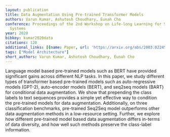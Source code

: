 ```yaml
---
layout: publication
title: Data Augmentation Using Pre-trained Transformer Models
authors: Varun Kumar, Ashutosh Choudhary, Eunah Cho
conference: Proceedings of the 2nd Workshop on Life-long Learning for Spoken Language
  Systems
year: 2020
bibkey: kumar2020data
citations: 128
additional_links: [{name: Paper, url: 'https://arxiv.org/abs/2003.02245'}]
tags: ["Model Architecture"]
short_authors: Varun Kumar, Ashutosh Choudhary, Eunah Cho
---
```

Language model based pre-trained models such as BERT have provided
significant gains across different NLP tasks. In this paper, we study different
types of transformer based pre-trained models such as auto-regressive models
(GPT-2), auto-encoder models (BERT), and seq2seq models (BART) for conditional
data augmentation. We show that prepending the class labels to text sequences
provides a simple yet effective way to condition the pre-trained models for
data augmentation. Additionally, on three classification benchmarks,
pre-trained Seq2Seq model outperforms other data augmentation methods in a
low-resource setting. Further, we explore how different pre-trained model based
data augmentation differs in-terms of data diversity, and how well such methods
preserve the class-label information.